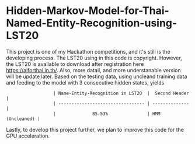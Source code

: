 # Hidden-Markov-Model-for-Thai-Named-Entity-Recognition-using-LST20

This project is one of my Hackathon competitions, and it's still is the developing process. 
The LST20 using in this code is copyright. However, the LST20 is available to download after registration here https://aiforthai.in.th/.
Also, more datail, and more understanable version will be update later. Based on the testing data, using uncleand training data and feeding to the model with 3 
consecutive hidden states, yields 

                      | Name-Entity-Recognition in LST20  |  Second Header  |
                      | --------------------------------- | --------------  |
                      |              85.53%               | HMM (Uncleaned) |
                               
Lastly, to develop this project further, we plan to improve this code for the GPU acceleration.                                             
